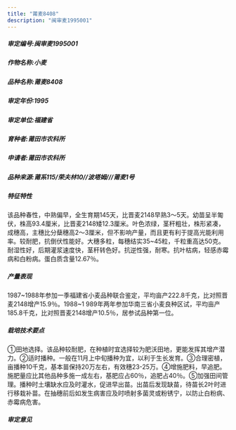 ```yaml
---
title: "莆麦8408"
description: "闽审麦1995001"
---
```

##### 审定编号:闽审麦1995001

##### 作物名称:小麦

##### 品种名称:莆麦8408

##### 审定年份:1995

##### 审定单位:福建省

##### 育种者:莆田市农科所

##### 申请者:莆田市农科所

##### 品种来源:莆系115/荣夫林10//波塔姆///莆麦1号

##### 特征特性
该品种春性，中熟偏早，全生育期145天，比晋麦2148早熟3～5天。幼苗呈半匍伏，株高93.4厘米，比晋麦2148矮12.3厘米。叶色浓绿，茎秆粗壮，株形紧凑，成穗高，主穗比分蘖穗高2～3厘米，但不影响产量，而且更有利于提高光能利用率。较耐肥，抗倒伏性能好。大穗多粒，每穗结实35~45粒，千粒重高达50克。耐湿性好，后期灌浆速度快，茎秆转色好。抗逆性强，耐寒。抗叶枯病，轻感赤霉病和白粉病。蛋白质含量12.67％。

##### 产量表现
1987~1988年参加一季福建省小麦品种联合鉴定，平均亩产222.8千克，比对照晋麦2148增产15.9％。1988~1 989年两年参加华南三省小麦良种区试，平均亩产185.8千克，比对照晋麦2148增产10.5％，居参试品种第一位。

##### 栽培技术要点
①田地选择。该品种较耐肥，在种植时宜选择较为肥沃田地，更能发挥其增产潜力。②适时播种。一般在11月上中旬播种为宜，以利于生长发育。③合理密植，亩播种10千克，基本苗保持20万左右，有效穗23-25万。④增施肥料，早追肥。施肥量应比其他品种多施一成左右，基肥应占60％，追肥占40％。⑤加强田间管理。播种时土壤缺水应及时灌水，促进早出苗。出苗后发现缺苗，待苗长2叶时进行移栽补苗。在抽穗前后如发生病害应及时喷射多菌灵或粉锈宁，以防止白粉病、赤霉病危害。

##### 审定意见

